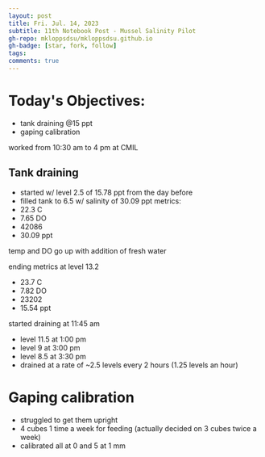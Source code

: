 ```yaml
---
layout: post
title: Fri. Jul. 14, 2023
subtitle: 11th Notebook Post - Mussel Salinity Pilot
gh-repo: mkloppsdsu/mkloppsdsu.github.io
gh-badge: [star, fork, follow]
tags:
comments: true
---
```


# Today's Objectives:
- tank draining @15 ppt
- gaping calibration

worked from 10:30 am to 4 pm at CMIL

## Tank draining
- started w/ level 2.5 of 15.78 ppt from the day before
- filled tank to 6.5 w/ salinity of 30.09 ppt
metrics:
- 22.3 C
- 7.65 DO
- 42086
- 30.09 ppt

temp and DO go up with addition of fresh water

ending metrics at level 13.2
- 23.7 C
- 7.82 DO
- 23202
- 15.54 ppt

started draining at 11:45 am
- level 11.5 at 1:00 pm
- level 9 at 3:00 pm
- level 8.5 at 3:30 pm
- drained at a rate of ~2.5 levels every 2 hours (1.25 levels an hour)

# Gaping calibration
- struggled to get them upright
- 4 cubes 1 time a week for feeding (actually decided on 3 cubes twice a week)
- calibrated all at 0 and 5 at 1 mm

